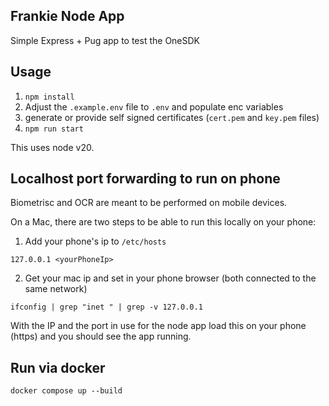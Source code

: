 ## Frankie Node App

Simple Express + Pug app to test the OneSDK

## Usage

1. `npm install`
2. Adjust the `.example.env` file to `.env` and populate enc variables
3. generate or provide self signed certificates (`cert.pem` and `key.pem` files)
4. `npm run start`

This uses node v20.

## Localhost port forwarding to run on phone

Biometrisc and OCR are meant to be performed on mobile devices.

On a Mac, there are two steps to be able to run this locally on your phone:

1. Add your phone's ip to `/etc/hosts`

`127.0.0.1 <yourPhoneIp>`

2. Get your mac ip and set in your phone browser (both connected to the same network)

`ifconfig | grep "inet " | grep -v 127.0.0.1`

With the IP and the port in use for the node app load this on your phone (https) and you should see the app running. 

## Run via docker

`docker compose up --build`